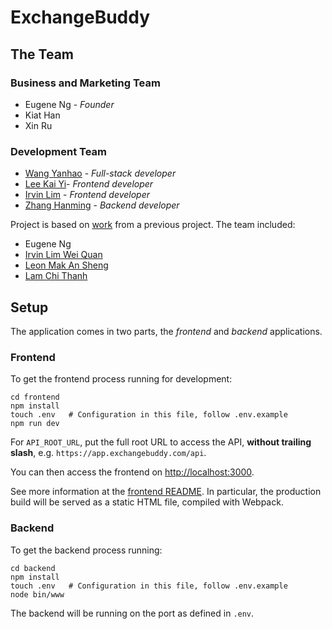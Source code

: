 # ExchangeBuddy

## The Team

### Business and Marketing Team

- Eugene Ng - *Founder*
- Kiat Han
- Xin Ru

### Development Team

- [Wang Yanhao](https://github.com/WYHNUS) - *Full-stack developer*
- [Lee Kai Yi](https://github.com/kaiyisg)- *Frontend developer*
- [Irvin Lim](https://github.com/irvinlim) - *Frontend developer*
- [Zhang Hanming](https://github.com/ZhangHanming) - *Backend developer*

Project is based on [work](https://github.com/irvinlim/exchangebuddy) from a previous project. The team included:

- Eugene Ng
- [Irvin Lim Wei Quan](https://github.com/irvinlim)
- [Leon Mak An Sheng](https://github.com/leonmak)
- [Lam Chi Thanh](https://github.com/zevergreenz)

## Setup

The application comes in two parts, the *frontend* and *backend* applications.

### Frontend

To get the frontend process running for development:

```
cd frontend
npm install
touch .env   # Configuration in this file, follow .env.example
npm run dev
```

For `API_ROOT_URL`, put the full root URL to access the API, **without trailing slash**, e.g. `https://app.exchangebuddy.com/api`.

You can then access the frontend on [http://localhost:3000](http://localhost:3000).

See more information at the [frontend README](https://github.com/WYHNUS/ExchangeBuddy/blob/master/frontend/README.md). In particular, the production build will be served as a static HTML file, compiled with Webpack.

### Backend

To get the backend process running:

```
cd backend
npm install
touch .env   # Configuration in this file, follow .env.example
node bin/www
```

The backend will be running on the port as defined in `.env`.